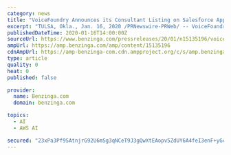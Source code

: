 ```yaml
---
category: news
title: "VoiceFoundry Announces its Consultant Listing on Salesforce AppExchange, the World's Leading Enterprise Cloud Marketplace"
excerpt: "TULSA, Okla., Jan. 16, 2020 /PRNewswire-PRWeb/ -- VoiceFoundry, a global provider of enterprise, cloud-based contact center solutions leveraging Amazon Web Services (AWS) and an authorized Amazon Connect reseller partner,"
publishedDateTime: 2020-01-16T14:00:00Z
sourceUrl: https://www.benzinga.com/pressreleases/20/01/n15135196/voicefoundry-announces-its-consultant-listing-on-salesforce-appexchange-the-worlds-leading-enterpr
ampUrl: https://amp.benzinga.com/amp/content/15135196
cdnAmpUrl: https://amp-benzinga-com.cdn.ampproject.org/c/s/amp.benzinga.com/amp/content/15135196
type: article
quality: 0
heat: 0
published: false

provider:
  name: Benzinga.com
  domain: benzinga.com

topics:
  - AI
  - AWS AI

secured: "23xPa3Pf9SAtnjrG92U6mSg3qNCeT9J3gQwXtEAopv5ZdUY6A4feI3enF+yGcvQK6y30a7FC6cwe6mkqMFrj4mcFjd9ofBDV7ZCWLhAvJl17mttJipQQA8ztxf25B1SzGFJ1Evi6uKdlghAHGVIJOWiVkG7L1VMbdPJtXozr5GwVXF/Y8gm9FbJaDlu3Dz/fEekbc262MHgF1Nvnz3T3vGtIJSwUQac7yy0utPlKKzKXzg1+uqHsQxhC04S0A+BqKkd50sM2+HMK7E1eq2Idn1Bcdw4uSZtlGWBhsJG/M+8=;S7EJq0qRwebJzsELPVtgLQ=="
---
```


